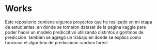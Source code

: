 # Works
Este repositorio contiene algunos proyectos que he realizado en mi etapa de estudiantes.
en donde se tomaron dataset de la pagina kaggle para poder hacer un modelo prediccitivo utilizando distintos algoritmos de prediccion.
también se agregó un trabajo en donde se explica como funciona el algoritmo de prediccioón random forest
